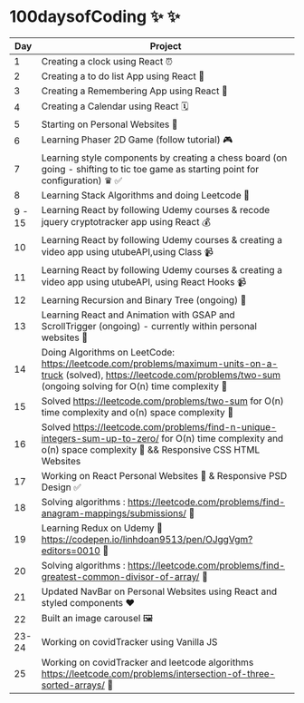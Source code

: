 # 100daysofCoding ✨ ✨


| Day  |   Project|
|---|---|
|  1 |  Creating a clock using React ⏰ |
|  2 |  Creating a to do list App using React 🧾|
|  3 |  Creating a Remembering App  using React 🔮|
|  4 |  Creating a Calendar using React 🗓|
|  5 |  Starting on Personal Websites 🙈|
|  6 |  Learning Phaser 2D Game (follow tutorial) 🎮|
|  7 |  Learning style components by creating a chess board (on going - shifting to tic toe game as starting point for configuration) ♛ ✅|
|  8 |  Learning Stack Algorithms and doing Leetcode 🧩|
|  9 - 15 |  Learning React by following Udemy courses & recode jquery cryptotracker app using React 💰|
|  10|  Learning React by following Udemy courses & creating a video app using utubeAPI,using Class 📹|
|  11|  Learning React by following Udemy courses & creating a video app using utubeAPI, using React Hooks 📹|
|  12|  Learning Recursion and Binary Tree (ongoing) 🧩|
|  13|  Learning React and Animation with GSAP and ScrollTrigger (ongoing) - currently within personal websites 🙈|
|  14|  Doing Algorithms on LeetCode: https://leetcode.com/problems/maximum-units-on-a-truck (solved), https://leetcode.com/problems/two-sum (ongoing solving for O(n) time complexity 🧩|
|  15| Solved https://leetcode.com/problems/two-sum for O(n) time complexity and o(n) space complexity 🧩|
|  16| Solved https://leetcode.com/problems/find-n-unique-integers-sum-up-to-zero/ for O(n) time complexity and o(n) space complexity 🧩 && Responsive CSS HTML Websites|
|17| Working on React Personal Websites 🧩 & Responsive PSD Design ✅ |
|18| Solving algorithms : https://leetcode.com/problems/find-anagram-mappings/submissions/ 🧩 |
|19| Learning Redux on Udemy 👀  https://codepen.io/linhdoan9513/pen/OJggVgm?editors=0010 🧩|
|20| Solving algorithms : https://leetcode.com/problems/find-greatest-common-divisor-of-array/ 🧩|
|21| Updated NavBar on Personal Websites using React and styled components ❤︎|
|22| Built an image carousel 🖼|
|23-24| Working on covidTracker using Vanilla JS |
|25| Working on covidTracker and leetcode algorithms https://leetcode.com/problems/intersection-of-three-sorted-arrays/ 🧩|








